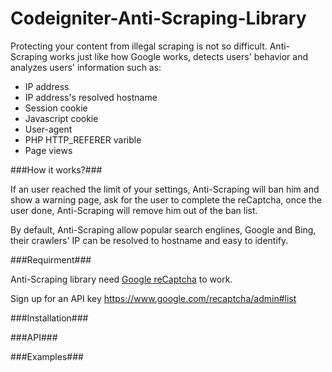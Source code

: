 # Codeigniter-Anti-Scraping-Library

Protecting your content from illegal scraping is not so difficult. Anti-Scraping works just like how Google works, detects users' behavior and analyzes users' information such as:

- IP address
- IP address's resolved hostname
- Session cookie
- Javascript cookie
- User-agent
- PHP HTTP_REFERER varible
- Page views

###How it works?###

If an user reached the limit of your settings, Anti-Scraping will ban him and show a warning page, ask for the user to complete the reCaptcha, once the user done, Anti-Scraping will remove him out of the ban list.

By default, Anti-Scraping allow popular search englines, Google and Bing, their crawlers' IP can be resolved to hostname and easy to identify.

###Requirment###

Anti-Scraping library need [Google reCaptcha](https://github.com/google/recaptcha) to work.

Sign up for an API key https://www.google.com/recaptcha/admin#list

###Installation###



###API###


###Examples###
